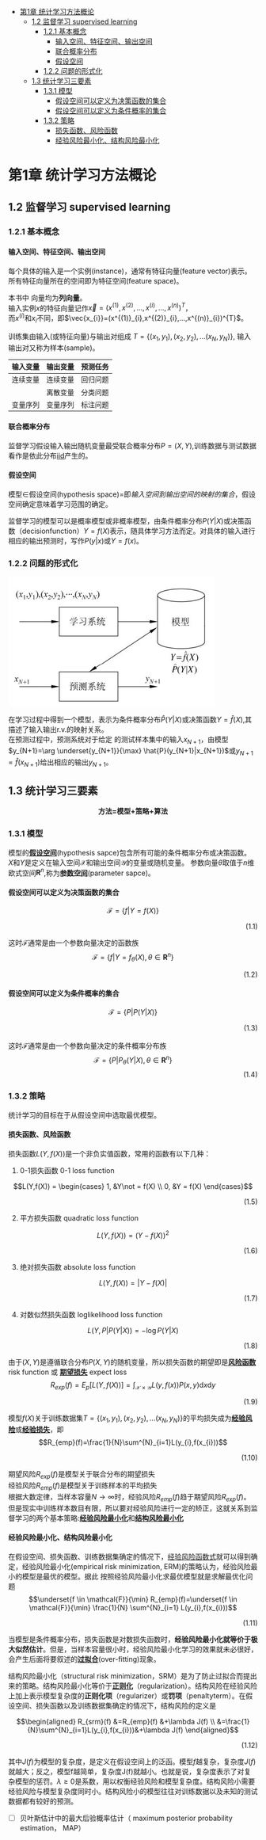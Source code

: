 
<!-- TOC -->

- [第1章 统计学习方法概论](#1)
    - [1.2 监督学习 supervised learning](#12--supervised-learning)
        - [1.2.1 基本概念](#121)
            - [输入空间、特征空间、输出空间](#)
            - [联合概率分布](#)
            - [假设空间](#)
        - [1.2.2 问题的形式化](#122)
    - [1.3 统计学习三要素](#13)
        - [1.3.1 模型](#131)
            - [假设空间可以定义为决策函数的集合](#)
            - [假设空间可以定义为条件概率的集合](#)
        - [1.3.2 策略](#132)
            - [损失函数、风险函数](#)
            - [经验风险最小化、结构风险最小化](#)

<!-- /TOC -->

# 第1章 统计学习方法概论

## 1.2  监督学习  supervised learning

### 1.2.1 基本概念

#### 输入空间、特征空间、输出空间

每个具体的输入是一个实例(instance)，通常有特征向量(feature vector)表示。所有特征向量所在的空间即为特征空间(feature space)。

本书中 向量均为**列向量**。  
输入实例$x$的特征向量记作$\vec{x}=(x^{(1)},x^{(2)},...,x^{(i)},...,x^{(n)})^{T}$，  
而$x^{(i)}$和$x_{i}$不同，即$\vec{x_{i}}=(x^{(1)}_{i},x^{(2)}_{i},...,x^{(n)}_{i})^{T}$。  

训练集由输入(或特征向量)与输出对组成 $T=\{(x_{1},y_{1}),(x_{2},y_{2}),...(x_{N},y_{N})\}$, 输入输出对又称为样本(sample)。  

| 输入变量 | 输出变量 | 预测任务 |
| :------: | :------: | :------: |
| 连续变量 | 连续变量 | 回归问题 |
|          | 离散变量 | 分类问题 |
| 变量序列 | 变量序列 | 标注问题 |

#### 联合概率分布

监督学习假设输入输出随机变量最受联合概率分布$P=(X,Y)$,训练数据与测试数据看作是依此分布[iid](../../Statistical_theory/Independent_and_identically_distributed_random_variables.md)产生的。

#### 假设空间

 模型$\in$假设空间(hypothesis space)$=$即*输入空间到输出空间的映射的集合*，假设空间确定意味着学习范围的确定。

监督学习的模型可以是概率模型或非概率模型，由条件概率分布$P(Y|X)$或决策函数（decisionfunction）$Y=f(X)$表示，随具体学习方法而定。对具体的输入进行相应的输出预测时，写作$P(y|x)$或$Y=f(x)$。

### 1.2.2 问题的形式化

![image](图1.1_监督学习问题.png)

在学习过程中得到一个模型，表示为条件概率分布$\hat{P}(Y|X)$或决策函数$Y=\hat{f}(X)$,其描述了输入输出r.v.的映射关系。  
在预测过程中，预测系统对于给定 的测试样本集中的输入$x_{N+1}$，由模型$y_{N+1}=\arg \underset{y_{N+1}}{\max} \hat{P}(y_{N+1}|x_{N+1})$或$y_{N+1}=\hat{f}(x_{N+1})$给出相应的输出$y_{N+1}$。

## 1.3 统计学习三要素

**<center>方法=模型+策略+算法</center>**

### 1.3.1 模型

模型的<u>**假设空间**</u>(hypothesis sapce)包含所有可能的条件概率分布或决策函数。  
$X$和$Y$是定义在输入空间$\mathcal{X}$和输出空间$\mathcal{Y}$的变量或随机变量。
参数向量$\theta$取值于$n$维欧式空间$\mathbf{R}^{n}$,称为<u>**参数空间**</u>(parameter sapce)。

#### 假设空间可以定义为决策函数的集合 

$$\mathcal{F}=\{ f|Y=f(X)\}$$   <div align="right" id = "fomula1_1">$(1.1)$</div>  

这时$\mathcal{F}$通常是由一个参数向量决定的函数族
$$\mathcal{F}=\{ f|Y=f_{\theta}(X),\theta\in\mathbf{R}^{n}\}$$ <div align="right" id = "fomula1_2">$(1.2)$</div>  

#### 假设空间可以定义为条件概率的集合

$$\mathcal{F}=\{ P|P(Y|X)\}$$   <div align="right" id = "fomula1_3">$(1.3)$</div>  
这时$\mathcal{F}$通常是由一个参数向量决定的条件概率分布族
$$\mathcal{F}=\{ P|P_{\theta}(Y|X),\theta\in\mathbf{R}^{n}\}$$   <div align="right" id = "fomula1_4">$(1.4)$</div>  

### 1.3.2 策略

统计学习的目标在于从假设空间中选取最优模型。

#### 损失函数、风险函数

损失函数$L(Y,f(X))$是一个非负实值函数，常用的函数有以下几种：

1. 0-1损失函数  0-1 loss function


$$L(Y,f(X)) = \begin{cases}
   1, &Y\not = f(X)  \\
   0, &Y     = f(X)
\end{cases}$$   <div align="right" id = "fomula1_5">$(1.5)$</div>  

2. 平方损失函数 quadratic loss function

$$L(Y,f(X))=(Y-f(X))^2$$    <div align="right" id = "fomula1_6">$(1.6)$</div>

3. 绝对损失函数 absolute loss function

$$L(Y,f(X))=|Y-f(X)|$$  <div align="right" id = "fomula1_7">$(1.7)$</div>

4. 对数似然损失函数 loglikelihood loss function

$$L(Y,P|P(Y|X))=-\log P(Y|X)$$  <div align="right" id = "fomula1_8">$(1.8)$</div>

由于$(X,Y)$是遵循联合分布$P(X,Y)$的随机变量，所以损失函数的期望即是<u>**风险函数**</u> risk function 或 <u>**期望损失**</u> expect loss
$$R_{exp}(f)=E_{p}[L(Y,f(X))]=\int_{\mathcal{X} \times \mathcal{Y}} L(y,f(x)) P(x,y) \text{d}x \text{d}y$$  <div align="right" id = "fomula1_9">$(1.9)$</div>

模型$f(X)$关于训练数据集$T=\{(x_{1},y_{1}),(x_{2},y_{2}),...(x_{N},y_{N})\}$的平均损失成为<u>**经验风险**</u>或<u>**经验损失**</u>，即
$$R_{emp}(f)=\frac{1}{N}\sum^{N}_{i=1}L(y_{i},f(x_{i}))$$    <div align="right" id = "fomula1_10">$(1.10)$</div>

期望风险$R_{exp}(f)$是模型关于联合分布的期望损失  
经验风险$R_{emp}(f)$是模型关于训练样本的平均损失  
根据大数定律，当样本容量$N\rightarrow \infty$时，经验风险$R_{emp}(f)$趋于期望风险$R_{exp}(f)$。
但是现实中训练样本数目有限，所以要对经验风险进行一定的矫正，这就关系到监督学习的两个基本策略:<u>**经验风险最小化**</u>和<u>**结构风险最小化**</u>

#### 经验风险最小化、结构风险最小化
 
在假设空间、损失函数、训练数据集确定的情况下，[经验风险函数式][1.10]就可以得到确定，经验风险最小化(empirical risk minimization, ERM)的策略认为，经验风险最小的模型是最优的模型。据此 按照经验风险最小化求最优模型就是求解最优化问题
$$\underset{f \in \mathcal{F}}{\min} R_{emp}(f)=\underset{f \in \mathcal{F}}{\min} \frac{1}{N} \sum^{N}_{i=1} L(y_{i},f(x_{i}))$$   <div align="right" id = "fomula1_11">$(1.11)$</div>  

当模型是条件概率分布，损失函数是对数损失函数时，**经验风险最小化就等价于极大似然估计**。但是，当样本容量很小时，经验风险最小化学习的效果就未必很好，会产生后面将要叙述的<u>**过拟合**</u>(over-fitting)现象。

结构风险最小化（structural risk minimization，SRM）是为了防止过拟合而提出来的策略。结构风险最小化等价于<u>**正则化**</u>（regularization）。结构风险在经验风险上加上表示模型复杂度的**正则化项**（regularizer）或**罚项**（penaltyterm）。在假设空间、损失函数以及训练数据集确定的情况下，结构风险的定义是

$$\begin{aligned}
   R_{srm}(f) &=R_{emp}(f) &+\lambda J(f) \\
   &=\frac{1}{N}\sum^{N}_{i=1}L(y_{i},f(x_{i}))&+\lambda J(f) 
\end{aligned}$$ <div align="right" id = "fomula1_12">$(1.12)$</div>  

其中$J(f)$为模型的复杂度，是定义在假设空间上的泛函。模型$f$越复杂，复杂度$J(f)$就越大；反之，模型f越简单，复杂度J(f)就越小。也就是说，复杂度表示了对复杂模型的惩罚。$\lambda ≥ 0$是系数，用以权衡经验风险和模型复杂度。结构风险小需要经验风险与模型复杂度同时小。结构风险小的模型往往对训练数据以及未知的测试数据都有较好的预测。


- [ ] 贝叶斯估计中的最大后验概率估计（ maximum posterior probability estimation， MAP）






































[1.10]:#fomula1_10 "(1.10)"
